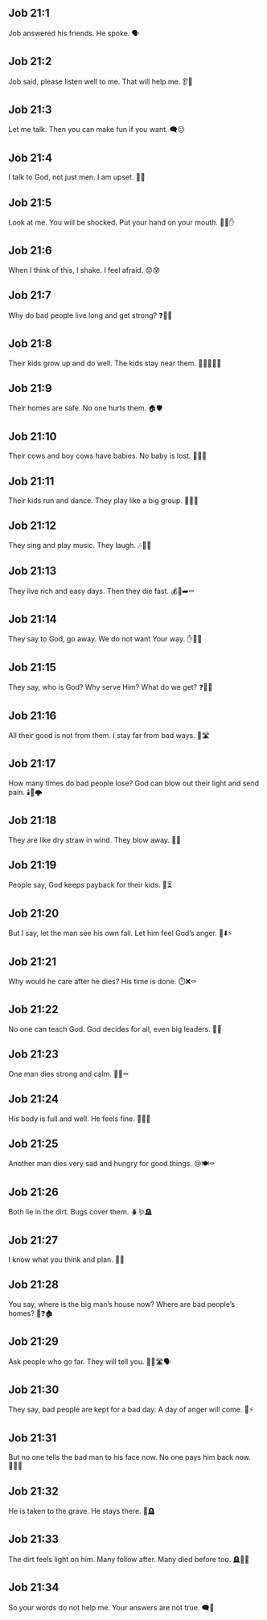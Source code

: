 ## Job 21:1
Job answered his friends. He spoke. 🗣️
## Job 21:2
Job said, please listen well to me. That will help me. 👂🤝
## Job 21:3
Let me talk. Then you can make fun if you want. 🗨️😐
## Job 21:4
I talk to God, not just men. I am upset. 🙏😔
## Job 21:5
Look at me. You will be shocked. Put your hand on your mouth. 👀😮✋
## Job 21:6
When I think of this, I shake. I feel afraid. 😟😰
## Job 21:7
Why do bad people live long and get strong? ❓🧓💪
## Job 21:8
Their kids grow up and do well. The kids stay near them. 👨‍👩‍👧‍👦😊
## Job 21:9
Their homes are safe. No one hurts them. 🏠🛡️
## Job 21:10
Their cows and boy cows have babies. No baby is lost. 🐄🐮👶
## Job 21:11
Their kids run and dance. They play like a big group. 🧒🕺🎉
## Job 21:12
They sing and play music. They laugh. 🎶🥁😄
## Job 21:13
They live rich and easy days. Then they die fast. 💰🙂➡️⚰️
## Job 21:14
They say to God, go away. We do not want Your way. ✋🙏🚫
## Job 21:15
They say, who is God? Why serve Him? What do we get? ❓🙏🤷
## Job 21:16
All their good is not from them. I stay far from bad ways. 🚫🛣️
## Job 21:17
How many times do bad people lose? God can blow out their light and send pain. 🕯️💨🌩️
## Job 21:18
They are like dry straw in wind. They blow away. 🌾💨
## Job 21:19
People say, God keeps payback for their kids. 👶⏳
## Job 21:20
But I say, let the man see his own fall. Let him feel God’s anger. 👀⬇️⚡
## Job 21:21
Why would he care after he dies? His time is done. ⏱️❌⚰️
## Job 21:22
No one can teach God. God decides for all, even big leaders. 🙏👑
## Job 21:23
One man dies strong and calm. 💪🙂⚰️
## Job 21:24
His body is full and well. He feels fine. 🍞💧🙂
## Job 21:25
Another man dies very sad and hungry for good things. 😢🍽️⚰️
## Job 21:26
Both lie in the dirt. Bugs cover them. 🪲🪱🪦
## Job 21:27
I know what you think and plan. 🧠🤔
## Job 21:28
You say, where is the big man’s house now? Where are bad people’s homes? 🏰❓🏚️
## Job 21:29
Ask people who go far. They will tell you. 🚶‍♂️🛣️🗣️
## Job 21:30
They say, bad people are kept for a bad day. A day of anger will come. 📅⚡
## Job 21:31
But no one tells the bad man to his face now. No one pays him back now. 😶‍🌫️👤
## Job 21:32
He is taken to the grave. He stays there. 🚗🪦
## Job 21:33
The dirt feels light on him. Many follow after. Many died before too. 🪦🌿👣
## Job 21:34
So your words do not help me. Your answers are not true. 🗨️🚫
